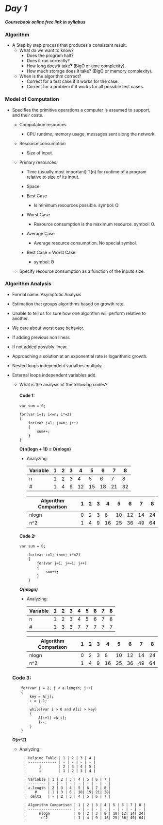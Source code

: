 # ***Day 1***

***Coursebook online free link in syllabus***

### Algorithm
    
- A Step by step process that produces a consistant result.
    - What do we want to know?
        - Does the program halt?
        - Does it run correctly?
        - How long does it take?  (BigO or time complexity).
        - How much storage does it take? (BigO or memory complexity).
    - When is the algorithm correct?
        - Correct for a test case if it works for the case.
        - Correct for a problem if it works for all possible test cases.

### Model of Computation

- Specifies the primitive operations a computer is assumed to support, and their costs.
    - Computation resources
        - CPU runtime, memory usage, messages sent along the network.

    - Resource consumption
        - Size of input.  
        
    - Primary resources:
        - Time (usually most important)
                T(n) for runtime of a program relative to size of its input.
        - Space
       
        - Best Case
            - Is minimum resources possible. symbol: Ω
       
        - Worst Case 
            - Resource consumption is the maximum resource. symbol: O.
       
        - Average Case
            - Average resource consumption.  No special symbol.
       
        - Best Case = Worst Case
            - symbol: Θ

    - Specify resource consumption as a function of the inputs size.

### Algorithm Analysis
- Formal name: Asymptotic Analysis
- Estimation that groups algorithms based on growth rate.
- Unable to tell us for sure how one algorithm will perform relative to another.
- We care about worst case behavior.
- If adding previous non linear.
- If not added possibly linear.
- Approaching a solution at an exponential rate is logarithmic growth.
- Nested loops independent varialbes multiply.
- External loops independent variables add.
     
    - What is the analysis of the following codes?
        #### Code 1:
        ```
        var sum = 0;

        for(var i=1; i<=n; i*=2)
        {
            for(var j=1; j<=n; j++)
            {
                sum++;
            }
        }
        ```

        **O(n(logn + 1)) = O(nlogn)**

        - Analyzing:
            
            | Variable | 1 | 2 | 3 | 4 | 5 | 6 | 7 | 8 |
            | -------- | - | - | - | - | - | - | - | - |
            |    n     | 1 | 2 | 3 | 4 | 5 | 6 | 7 | 8 |
            |    #     | 1 | 4 | 6 | 12| 15| 18| 21| 32|
            
            | Algorithm Comparison | 1 | 2 | 3 | 4 | 5 | 6 | 7 | 8 | 
            | -------------------- | - | - | - | - | - | - | - | - |
            |      nlogn           | 0 | 2 | 3 | 8 | 10| 12| 14| 24|
            |       n^2            | 1 | 4 | 9 | 16| 25| 36| 49| 64|
        
        #### Code 2:    
        ``` 
        var sum = 0;

            for(var i=1; i<=n; i*=2)
            {
                for(var j=1; j<=i; j++)
                {
                    sum++;
                }
            }
        ```

        ***O(nlogn)***

        - Analyzing:
        
            | Variable | 1 | 2 | 3 | 4 | 5 | 6 | 7 | 8 |
            | -------- | - | - | - | - | - | - | - | - |
            |    n     | 1 | 2 | 3 | 4 | 5 | 6 | 7 | 8 |
            |    #     | 1 | 3 | 3 | 7 | 7 | 7 | 7 | 7 |
            
            | Algorithm Comparison | 1 | 2 | 3 | 4 | 5 | 6 | 7 | 8 | 
            | -------------------- | - | - | - | - | - | - | - | - |
            |      nlogn           | 0 | 2 | 3 | 8 | 10| 12| 14| 24|
            |       n^2            | 1 | 4 | 9 | 16| 25| 36| 49| 64|

    ### Code 3:
    ```
        for(var j = 2; j < a.length; j++)
        {
            key = A[j];
            i = j-1;

            while(var i > 0 and A[i] > key)
            {
                A[i+1] =A[i];
                i--;
            }
        }
    ```
    
    ***O(n^2)***

    - Analyzing:
    
            | Helping Table | 1 | 2 | 3 | 4 |
            | ------------- | - | - | - | - |
            |      j        | 2 | 3 | 4 | 5 |
            |      i        | 1 | 2 | 3 | 4 |
            
            | Variable | 1 | 2 | 3 | 4 | 5 | 6 | 7 |
            | -------- | - | - | - | - | - | - | - |
            | a.length | 2 | 3 | 4 | 5 | 6 | 7 | 8 |
            |    #     | 1 | 3 | 6 | 10| 15| 21| 28|
            |  delta   | - | 2 | 3 | 4 | 5 | 6 | 7 |
            
            | Algorithm Comparison | 1 | 2 | 3 | 4 | 5 | 6 | 7 | 8 | 
            | -------------------- | - | - | - | - | - | - | - | - |
            |      nlogn           | 0 | 2 | 3 | 8 | 10| 12| 14| 24|
            |       n^2            | 1 | 4 | 9 | 16| 25| 36| 49| 64|
